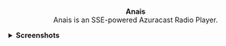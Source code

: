 <p style="text-align: center">
    <strong>Anais</strong>
    <br>
    Anais is an SSE-powered Azuracast Radio Player.
</p>


<details>
  <summary><strong>Screenshots</strong></summary>

  <ul>
    <li><img src="src/gallery/Screenshot From 2025-04-04 02-52-07.png" alt="Image 1" style="width: 100px; height: auto;"></li>
    <li><img src="src/gallery/Screenshot From 2025-04-04 02-52-14.png" alt="Image 2" style="width: 100px; height: auto;"></li>
    <li><img src="src/gallery/Screenshot From 2025-04-04 01-31-50.png" alt="Image 3" style="width: 100px; height: auto;"></li>
    <li><img src="src/gallery/Screenshot From 2025-04-04 01-32-11.png" alt="Image 4" style="width: 100px; height: auto;"></li>
  </ul>

</details>


